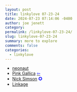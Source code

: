 ```yaml
---
layout: post
title: linkylove 07-23-24
date: 2024-07-23 07:14:06 -0400
author: joe jenett
category: 
permalink: /linkylove-07-23-24/
slug: linkylove-07-23-24
summary: more to explore
comments: false
categories:
  - linkylove
---
```

<ul class="linkylove">
	<li><a title="neonaut" href="https://neonaut.neocities.org/">neonaut</a></li>
	<li><a title="mel" href="https://pinkgallica.com/">Pink Gallica</a>  <a title="source" href="https://searchmysite.net/search/"><span style="color:blue;">&#8678;</span></a></li>
	<li><a title="Nick Simson" href="https://nicksimson.com/">Nick Simson</a> <span title="thanks John" style="font-size:1.1em;color:blue;">✪</span></li>
	<li><a title="Lou Plummer" href="https://linkage.lol/">Linkage</a></li>
</ul>
<a style="display:none;" href="https://brid.gy/publish/mastodon"><small>(cross-posted to mastodon)</small></a>